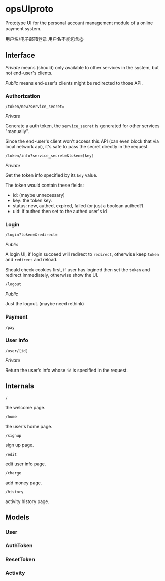 opsUIproto
==========

Prototype UI for the personal account management module of a online payment system.

用户名/电子邮箱登录 用户名不能包含@

## Interface

*Private* means (should) only available to other services in the system, but not end-user's clients.

*Public* means end-user's clients might be redirected to those API.

### Authorization

`/token/new?service_secret=`

*Private*

Generate a auth token, the `service_secret` is generated for other services "manually".

Since the end-user's client won't access this API (can even block that via local network api), it's safe to pass the secret directly in the request.

`/token/info?service_secret=&token=[key]`

*Private*

Get the token info specified by its `key` value.

The token would contain these fields:

- id: (maybe unnecessary)
- key: the token key.
- status: new, authed, expired, failed (or just a boolean authed?)
- uid: if authed then set to the authed user's id

### Login

`/login?token=&redirect=`

*Public*

A login UI, if login succeed will redirect to `redirect`, otherwise keep `token` and `redirect` and reload.

Should check cookies first, if user has logined then set the `token` and redirect immediately, otherwise show the UI.

`/logout`

*Public*

Just the logout. (maybe need rethink)

### Payment

`/pay`

### User Info

`/user/[id]`

*Private*

Return the user's info whose `id` is specified in the request.

## Internals

`/`

the welcome page.

`/home`

the user's home page.

`/signup`

sign up page.

`/edit`

edit user info page.

`/charge`

add money page.

`/history`

activity history page.

## Models

### User


### AuthToken


### ResetToken


### Activity
